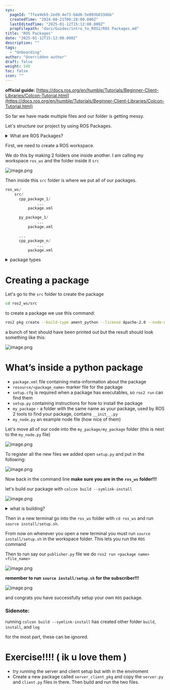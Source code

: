 ```yaml
---
sys:
  pageId: "7fea9eb5-2ed9-4e73-b6d6-5e093b833dbb"
  createdTime: "2024-08-21T00:28:00.000Z"
  lastEditedTime: "2025-01-12T15:12:00.000Z"
  propFilepath: "docs/Guides/intro_to_ROS2/ROS Packages.md"
title: "ROS Packages"
date: "2025-01-12T15:12:00.000Z"
description: ""
tags:
  - "Onboarding"
author: "Overridden author"
draft: false
weight: 145
toc: false
icon: ""
---
```


**official guide:** [https://docs.ros.org/en/humble/Tutorials/Beginner-Client-Libraries/Colcon-Tutorial.html](https://docs.ros.org/en/humble/Tutorials/Beginner-Client-Libraries/Colcon-Tutorial.html)

So far we have made multiple files and our folder is getting messy.

Let's structure our project by using ROS Packages.

<details>

<summary>What are ROS Packages?</summary>

ROS Packages are, as the name implies, packages of code that are highly sharable between ROS developers.

They consist of a folder, `package.xml` file, and source code

```python
      cpp_package_1/
		      ... imagine much code files here ..
          package.xml
```

</details>

First, we need to create a ROS workspace.

We do this by making 2 folders one inside another. I am calling my workspace `ros_ws` and the folder inside it `src`

![image.png](https://prod-files-secure.s3.us-west-2.amazonaws.com/d518164a-d88e-44d1-a4ee-3adb3bd8bce0/70706947-fd18-4537-a67b-e12946812d31/image.png?X-Amz-Algorithm=AWS4-HMAC-SHA256&X-Amz-Content-Sha256=UNSIGNED-PAYLOAD&X-Amz-Credential=ASIAZI2LB4665TSE3XBT%2F20250625%2Fus-west-2%2Fs3%2Faws4_request&X-Amz-Date=20250625T150951Z&X-Amz-Expires=3600&X-Amz-Security-Token=IQoJb3JpZ2luX2VjEE4aCXVzLXdlc3QtMiJGMEQCIEIIdoceXTlm39EIUdSHckDzHxa3R1DeFqvOgH3Wx%2Br6AiAmktnBR0PpS8cUnf47aFT1nzLWYidQ3S9nKvLwroGO6Sr%2FAwhGEAAaDDYzNzQyMzE4MzgwNSIM7R2DDbADT4qVnuqEKtwDZCoBzEcYf6qJ8zw4LPEKkGITMGyo16QHScUiuVQ1AjRQG4f0dzA6Ncym0%2FiGuPdrbfUS5cmuYdAN8GLiLWLBouIHDS3dc6P3DKPGJgeyg0GMDZOIe0Z7BfM%2FR6%2B4ShaHHDFTZkmYMy82X06iIKGmJj4S9Nig6WTsUI9DON8d%2Bt22o%2FwDQb7BOUodIPkq3BbVFUe2cHwrMPI9tQDc4zSXzLUkPuuscyHPaMVI5Q8n7wFCNMYMFt13Zh3bk44iM7k5sF2a%2FIDdjI10%2Bm7K6ZP50zMcwgXTJOP5Oq1os3sQzG%2FLxFSYBIolswywikCIXNZ6%2BOTRwLywnXGYHgBeKWIUA2h%2FwQNkIxGAg%2BP89%2Fk8uNWMy7bLo1j7Ks1kN72q41UUBDI8RaXIag5f7qonKKVEadJ%2B3L1mr55i%2F0yM6wdNk5kZmv8rrK3ynMSs6oeWgPAD%2FEWJLoNUHjFfDAoQbKrwwuKt%2FNwGqaMeZTNU3BZect4Ju2yU0X5Xft3hU92cOSsEZyoYSd6%2FketiPmow1261wIwEHuRSYpUKpVWqAM3dCDmmpOTGAZdkiUIrO9rbj9AkuxjHKZ7Blq49WPo3SJYq3RB%2BNSzRidambpmBDDI8o%2BPXioAwbRIsnhVCL3cw0%2B7vwgY6pgFY0o3ftVdOPfacOzjJOQIor8UmO%2FKt0ZsE1t%2FxxEEQK4kK9t6xDAAu12QoJgLkKS3%2B4pyOJvf4EATR3zaWjktvI1K607ZYtuG2EJbYId5XH%2Fv%2Bj4780LSWhkc1Ke1Yaamnu1oNiurZ4JfNw9DggsmqN4XkomZfBHQPdC7wbcU6lpGTHOBfVZRM8JbN4vaovf2uQlYjWbDs1LFcN2fH3yCYPUCnnqNQ&X-Amz-Signature=9c0dd408724ff9341b7da4dd2de8244141d43e5c53fc68a89541c974122f7382&X-Amz-SignedHeaders=host&x-amz-checksum-mode=ENABLED&x-id=GetObject)

Then inside this `src` folder is where we put all of our packages.

```python
ros_ws/
    src/
      cpp_package_1/
		      ...
          package.xml

      py_package_1/
		      ...
          package.xml

      ...
      cpp_package_n/
		      ...
          package.xml

```

<details>

<summary>package types</summary>

packages can be either `C++` or python.

the intern file structure is different for each but for this guide we will stick to creating python packages

</details>

# Creating a package

Let's go to the `src` folder to create the package

```bash
cd ros2_ws/src
```

to create a package we use this command:

```bash
ros2 pkg create --build-type ament_python --license Apache-2.0 --node-name my_node my_package
```

a bunch of text should have been printed out but the result should look something like this:

![image.png](https://prod-files-secure.s3.us-west-2.amazonaws.com/d518164a-d88e-44d1-a4ee-3adb3bd8bce0/e6cf1e3f-8512-4a3e-b131-079f800bf3e8/image.png?X-Amz-Algorithm=AWS4-HMAC-SHA256&X-Amz-Content-Sha256=UNSIGNED-PAYLOAD&X-Amz-Credential=ASIAZI2LB4665TSE3XBT%2F20250625%2Fus-west-2%2Fs3%2Faws4_request&X-Amz-Date=20250625T150951Z&X-Amz-Expires=3600&X-Amz-Security-Token=IQoJb3JpZ2luX2VjEE4aCXVzLXdlc3QtMiJGMEQCIEIIdoceXTlm39EIUdSHckDzHxa3R1DeFqvOgH3Wx%2Br6AiAmktnBR0PpS8cUnf47aFT1nzLWYidQ3S9nKvLwroGO6Sr%2FAwhGEAAaDDYzNzQyMzE4MzgwNSIM7R2DDbADT4qVnuqEKtwDZCoBzEcYf6qJ8zw4LPEKkGITMGyo16QHScUiuVQ1AjRQG4f0dzA6Ncym0%2FiGuPdrbfUS5cmuYdAN8GLiLWLBouIHDS3dc6P3DKPGJgeyg0GMDZOIe0Z7BfM%2FR6%2B4ShaHHDFTZkmYMy82X06iIKGmJj4S9Nig6WTsUI9DON8d%2Bt22o%2FwDQb7BOUodIPkq3BbVFUe2cHwrMPI9tQDc4zSXzLUkPuuscyHPaMVI5Q8n7wFCNMYMFt13Zh3bk44iM7k5sF2a%2FIDdjI10%2Bm7K6ZP50zMcwgXTJOP5Oq1os3sQzG%2FLxFSYBIolswywikCIXNZ6%2BOTRwLywnXGYHgBeKWIUA2h%2FwQNkIxGAg%2BP89%2Fk8uNWMy7bLo1j7Ks1kN72q41UUBDI8RaXIag5f7qonKKVEadJ%2B3L1mr55i%2F0yM6wdNk5kZmv8rrK3ynMSs6oeWgPAD%2FEWJLoNUHjFfDAoQbKrwwuKt%2FNwGqaMeZTNU3BZect4Ju2yU0X5Xft3hU92cOSsEZyoYSd6%2FketiPmow1261wIwEHuRSYpUKpVWqAM3dCDmmpOTGAZdkiUIrO9rbj9AkuxjHKZ7Blq49WPo3SJYq3RB%2BNSzRidambpmBDDI8o%2BPXioAwbRIsnhVCL3cw0%2B7vwgY6pgFY0o3ftVdOPfacOzjJOQIor8UmO%2FKt0ZsE1t%2FxxEEQK4kK9t6xDAAu12QoJgLkKS3%2B4pyOJvf4EATR3zaWjktvI1K607ZYtuG2EJbYId5XH%2Fv%2Bj4780LSWhkc1Ke1Yaamnu1oNiurZ4JfNw9DggsmqN4XkomZfBHQPdC7wbcU6lpGTHOBfVZRM8JbN4vaovf2uQlYjWbDs1LFcN2fH3yCYPUCnnqNQ&X-Amz-Signature=a4292b8807294d102b25f7a53961c48b1c95bfb46fb04b206fb3f433c1de5120&X-Amz-SignedHeaders=host&x-amz-checksum-mode=ENABLED&x-id=GetObject)

# What’s inside a python package

- `package.xml` file containing meta-information about the package
- `resource/<package_name>` marker file for the package
- `setup.cfg` is required when a package has executables, so `ros2 run` can find them
- `setup.py` containing instructions for how to install the package
- `my_package` - a folder with the same name as your package, used by ROS 2 tools to find your package, contains `__init__.py`
- `my_node.py` an example node file (how nice of them)

Let's move all of our code into the `my_package/my_package` folder (this is next to the `my_node.py` file)

![image.png](https://prod-files-secure.s3.us-west-2.amazonaws.com/d518164a-d88e-44d1-a4ee-3adb3bd8bce0/9ce58f11-0da9-4d3e-b86d-506a9685d378/image.png?X-Amz-Algorithm=AWS4-HMAC-SHA256&X-Amz-Content-Sha256=UNSIGNED-PAYLOAD&X-Amz-Credential=ASIAZI2LB4665TSE3XBT%2F20250625%2Fus-west-2%2Fs3%2Faws4_request&X-Amz-Date=20250625T150951Z&X-Amz-Expires=3600&X-Amz-Security-Token=IQoJb3JpZ2luX2VjEE4aCXVzLXdlc3QtMiJGMEQCIEIIdoceXTlm39EIUdSHckDzHxa3R1DeFqvOgH3Wx%2Br6AiAmktnBR0PpS8cUnf47aFT1nzLWYidQ3S9nKvLwroGO6Sr%2FAwhGEAAaDDYzNzQyMzE4MzgwNSIM7R2DDbADT4qVnuqEKtwDZCoBzEcYf6qJ8zw4LPEKkGITMGyo16QHScUiuVQ1AjRQG4f0dzA6Ncym0%2FiGuPdrbfUS5cmuYdAN8GLiLWLBouIHDS3dc6P3DKPGJgeyg0GMDZOIe0Z7BfM%2FR6%2B4ShaHHDFTZkmYMy82X06iIKGmJj4S9Nig6WTsUI9DON8d%2Bt22o%2FwDQb7BOUodIPkq3BbVFUe2cHwrMPI9tQDc4zSXzLUkPuuscyHPaMVI5Q8n7wFCNMYMFt13Zh3bk44iM7k5sF2a%2FIDdjI10%2Bm7K6ZP50zMcwgXTJOP5Oq1os3sQzG%2FLxFSYBIolswywikCIXNZ6%2BOTRwLywnXGYHgBeKWIUA2h%2FwQNkIxGAg%2BP89%2Fk8uNWMy7bLo1j7Ks1kN72q41UUBDI8RaXIag5f7qonKKVEadJ%2B3L1mr55i%2F0yM6wdNk5kZmv8rrK3ynMSs6oeWgPAD%2FEWJLoNUHjFfDAoQbKrwwuKt%2FNwGqaMeZTNU3BZect4Ju2yU0X5Xft3hU92cOSsEZyoYSd6%2FketiPmow1261wIwEHuRSYpUKpVWqAM3dCDmmpOTGAZdkiUIrO9rbj9AkuxjHKZ7Blq49WPo3SJYq3RB%2BNSzRidambpmBDDI8o%2BPXioAwbRIsnhVCL3cw0%2B7vwgY6pgFY0o3ftVdOPfacOzjJOQIor8UmO%2FKt0ZsE1t%2FxxEEQK4kK9t6xDAAu12QoJgLkKS3%2B4pyOJvf4EATR3zaWjktvI1K607ZYtuG2EJbYId5XH%2Fv%2Bj4780LSWhkc1Ke1Yaamnu1oNiurZ4JfNw9DggsmqN4XkomZfBHQPdC7wbcU6lpGTHOBfVZRM8JbN4vaovf2uQlYjWbDs1LFcN2fH3yCYPUCnnqNQ&X-Amz-Signature=972eb783a77fc1c3a1261b0605e705cb971138e22846254615b33bbd06d96a65&X-Amz-SignedHeaders=host&x-amz-checksum-mode=ENABLED&x-id=GetObject)

To register all the new files we added open `setup.py` and put in the following:

![image.png](https://prod-files-secure.s3.us-west-2.amazonaws.com/d518164a-d88e-44d1-a4ee-3adb3bd8bce0/1cd7c262-4cae-4496-9d75-c178537d24a2/image.png?X-Amz-Algorithm=AWS4-HMAC-SHA256&X-Amz-Content-Sha256=UNSIGNED-PAYLOAD&X-Amz-Credential=ASIAZI2LB4665TSE3XBT%2F20250625%2Fus-west-2%2Fs3%2Faws4_request&X-Amz-Date=20250625T150951Z&X-Amz-Expires=3600&X-Amz-Security-Token=IQoJb3JpZ2luX2VjEE4aCXVzLXdlc3QtMiJGMEQCIEIIdoceXTlm39EIUdSHckDzHxa3R1DeFqvOgH3Wx%2Br6AiAmktnBR0PpS8cUnf47aFT1nzLWYidQ3S9nKvLwroGO6Sr%2FAwhGEAAaDDYzNzQyMzE4MzgwNSIM7R2DDbADT4qVnuqEKtwDZCoBzEcYf6qJ8zw4LPEKkGITMGyo16QHScUiuVQ1AjRQG4f0dzA6Ncym0%2FiGuPdrbfUS5cmuYdAN8GLiLWLBouIHDS3dc6P3DKPGJgeyg0GMDZOIe0Z7BfM%2FR6%2B4ShaHHDFTZkmYMy82X06iIKGmJj4S9Nig6WTsUI9DON8d%2Bt22o%2FwDQb7BOUodIPkq3BbVFUe2cHwrMPI9tQDc4zSXzLUkPuuscyHPaMVI5Q8n7wFCNMYMFt13Zh3bk44iM7k5sF2a%2FIDdjI10%2Bm7K6ZP50zMcwgXTJOP5Oq1os3sQzG%2FLxFSYBIolswywikCIXNZ6%2BOTRwLywnXGYHgBeKWIUA2h%2FwQNkIxGAg%2BP89%2Fk8uNWMy7bLo1j7Ks1kN72q41UUBDI8RaXIag5f7qonKKVEadJ%2B3L1mr55i%2F0yM6wdNk5kZmv8rrK3ynMSs6oeWgPAD%2FEWJLoNUHjFfDAoQbKrwwuKt%2FNwGqaMeZTNU3BZect4Ju2yU0X5Xft3hU92cOSsEZyoYSd6%2FketiPmow1261wIwEHuRSYpUKpVWqAM3dCDmmpOTGAZdkiUIrO9rbj9AkuxjHKZ7Blq49WPo3SJYq3RB%2BNSzRidambpmBDDI8o%2BPXioAwbRIsnhVCL3cw0%2B7vwgY6pgFY0o3ftVdOPfacOzjJOQIor8UmO%2FKt0ZsE1t%2FxxEEQK4kK9t6xDAAu12QoJgLkKS3%2B4pyOJvf4EATR3zaWjktvI1K607ZYtuG2EJbYId5XH%2Fv%2Bj4780LSWhkc1Ke1Yaamnu1oNiurZ4JfNw9DggsmqN4XkomZfBHQPdC7wbcU6lpGTHOBfVZRM8JbN4vaovf2uQlYjWbDs1LFcN2fH3yCYPUCnnqNQ&X-Amz-Signature=4c57628de5f9d6e7b72384a7540e06134313607a3d23c2685ea836752e05d3d5&X-Amz-SignedHeaders=host&x-amz-checksum-mode=ENABLED&x-id=GetObject)

Now back in the command line **make sure you are in the** **`ros_ws`** **folder!!!**

let's build our package with `colcon build --symlink-install`

![image.png](https://prod-files-secure.s3.us-west-2.amazonaws.com/d518164a-d88e-44d1-a4ee-3adb3bd8bce0/2f2a0d27-b173-48fd-b189-5f5c0ce65619/image.png?X-Amz-Algorithm=AWS4-HMAC-SHA256&X-Amz-Content-Sha256=UNSIGNED-PAYLOAD&X-Amz-Credential=ASIAZI2LB4665TSE3XBT%2F20250625%2Fus-west-2%2Fs3%2Faws4_request&X-Amz-Date=20250625T150951Z&X-Amz-Expires=3600&X-Amz-Security-Token=IQoJb3JpZ2luX2VjEE4aCXVzLXdlc3QtMiJGMEQCIEIIdoceXTlm39EIUdSHckDzHxa3R1DeFqvOgH3Wx%2Br6AiAmktnBR0PpS8cUnf47aFT1nzLWYidQ3S9nKvLwroGO6Sr%2FAwhGEAAaDDYzNzQyMzE4MzgwNSIM7R2DDbADT4qVnuqEKtwDZCoBzEcYf6qJ8zw4LPEKkGITMGyo16QHScUiuVQ1AjRQG4f0dzA6Ncym0%2FiGuPdrbfUS5cmuYdAN8GLiLWLBouIHDS3dc6P3DKPGJgeyg0GMDZOIe0Z7BfM%2FR6%2B4ShaHHDFTZkmYMy82X06iIKGmJj4S9Nig6WTsUI9DON8d%2Bt22o%2FwDQb7BOUodIPkq3BbVFUe2cHwrMPI9tQDc4zSXzLUkPuuscyHPaMVI5Q8n7wFCNMYMFt13Zh3bk44iM7k5sF2a%2FIDdjI10%2Bm7K6ZP50zMcwgXTJOP5Oq1os3sQzG%2FLxFSYBIolswywikCIXNZ6%2BOTRwLywnXGYHgBeKWIUA2h%2FwQNkIxGAg%2BP89%2Fk8uNWMy7bLo1j7Ks1kN72q41UUBDI8RaXIag5f7qonKKVEadJ%2B3L1mr55i%2F0yM6wdNk5kZmv8rrK3ynMSs6oeWgPAD%2FEWJLoNUHjFfDAoQbKrwwuKt%2FNwGqaMeZTNU3BZect4Ju2yU0X5Xft3hU92cOSsEZyoYSd6%2FketiPmow1261wIwEHuRSYpUKpVWqAM3dCDmmpOTGAZdkiUIrO9rbj9AkuxjHKZ7Blq49WPo3SJYq3RB%2BNSzRidambpmBDDI8o%2BPXioAwbRIsnhVCL3cw0%2B7vwgY6pgFY0o3ftVdOPfacOzjJOQIor8UmO%2FKt0ZsE1t%2FxxEEQK4kK9t6xDAAu12QoJgLkKS3%2B4pyOJvf4EATR3zaWjktvI1K607ZYtuG2EJbYId5XH%2Fv%2Bj4780LSWhkc1Ke1Yaamnu1oNiurZ4JfNw9DggsmqN4XkomZfBHQPdC7wbcU6lpGTHOBfVZRM8JbN4vaovf2uQlYjWbDs1LFcN2fH3yCYPUCnnqNQ&X-Amz-Signature=26f4dc6d8e05a53f51ae60e51bebcc9ec655451d61a6b54c9a53e6a3d42ac13a&X-Amz-SignedHeaders=host&x-amz-checksum-mode=ENABLED&x-id=GetObject)

<details>

<summary>what is building?</summary>

if you are a CS major at Rose-Hulman you will learn the answer to this in CSSE132

but TLDR; is it combines all the code files into one program that can be run easily 

</details>

Then in a new terminal go into the `ros_ws` folder with `cd ros_ws` and run `source install/setup.sh`. 

From now on whenever you open a new terminal you must run `source install/setup.sh` in the workspace folder. This lets you run the `ROS` command

Then to run say our `publisher.py` file we do `ros2 run <package name> <file_name>`

![image.png](https://prod-files-secure.s3.us-west-2.amazonaws.com/d518164a-d88e-44d1-a4ee-3adb3bd8bce0/4f4b1219-3a44-4632-aa0a-ce3471699f59/image.png?X-Amz-Algorithm=AWS4-HMAC-SHA256&X-Amz-Content-Sha256=UNSIGNED-PAYLOAD&X-Amz-Credential=ASIAZI2LB4665TSE3XBT%2F20250625%2Fus-west-2%2Fs3%2Faws4_request&X-Amz-Date=20250625T150951Z&X-Amz-Expires=3600&X-Amz-Security-Token=IQoJb3JpZ2luX2VjEE4aCXVzLXdlc3QtMiJGMEQCIEIIdoceXTlm39EIUdSHckDzHxa3R1DeFqvOgH3Wx%2Br6AiAmktnBR0PpS8cUnf47aFT1nzLWYidQ3S9nKvLwroGO6Sr%2FAwhGEAAaDDYzNzQyMzE4MzgwNSIM7R2DDbADT4qVnuqEKtwDZCoBzEcYf6qJ8zw4LPEKkGITMGyo16QHScUiuVQ1AjRQG4f0dzA6Ncym0%2FiGuPdrbfUS5cmuYdAN8GLiLWLBouIHDS3dc6P3DKPGJgeyg0GMDZOIe0Z7BfM%2FR6%2B4ShaHHDFTZkmYMy82X06iIKGmJj4S9Nig6WTsUI9DON8d%2Bt22o%2FwDQb7BOUodIPkq3BbVFUe2cHwrMPI9tQDc4zSXzLUkPuuscyHPaMVI5Q8n7wFCNMYMFt13Zh3bk44iM7k5sF2a%2FIDdjI10%2Bm7K6ZP50zMcwgXTJOP5Oq1os3sQzG%2FLxFSYBIolswywikCIXNZ6%2BOTRwLywnXGYHgBeKWIUA2h%2FwQNkIxGAg%2BP89%2Fk8uNWMy7bLo1j7Ks1kN72q41UUBDI8RaXIag5f7qonKKVEadJ%2B3L1mr55i%2F0yM6wdNk5kZmv8rrK3ynMSs6oeWgPAD%2FEWJLoNUHjFfDAoQbKrwwuKt%2FNwGqaMeZTNU3BZect4Ju2yU0X5Xft3hU92cOSsEZyoYSd6%2FketiPmow1261wIwEHuRSYpUKpVWqAM3dCDmmpOTGAZdkiUIrO9rbj9AkuxjHKZ7Blq49WPo3SJYq3RB%2BNSzRidambpmBDDI8o%2BPXioAwbRIsnhVCL3cw0%2B7vwgY6pgFY0o3ftVdOPfacOzjJOQIor8UmO%2FKt0ZsE1t%2FxxEEQK4kK9t6xDAAu12QoJgLkKS3%2B4pyOJvf4EATR3zaWjktvI1K607ZYtuG2EJbYId5XH%2Fv%2Bj4780LSWhkc1Ke1Yaamnu1oNiurZ4JfNw9DggsmqN4XkomZfBHQPdC7wbcU6lpGTHOBfVZRM8JbN4vaovf2uQlYjWbDs1LFcN2fH3yCYPUCnnqNQ&X-Amz-Signature=88ab9337b7e799bc3ca29ce6a7d0faeb03123fdfa6318fab51146139e1664b7c&X-Amz-SignedHeaders=host&x-amz-checksum-mode=ENABLED&x-id=GetObject)

**remember to run** **`source install/setup.sh`** **for the subscriber!!!**

![image.png](https://prod-files-secure.s3.us-west-2.amazonaws.com/d518164a-d88e-44d1-a4ee-3adb3bd8bce0/02121119-dad4-49ec-8356-c956108b4243/image.png?X-Amz-Algorithm=AWS4-HMAC-SHA256&X-Amz-Content-Sha256=UNSIGNED-PAYLOAD&X-Amz-Credential=ASIAZI2LB4665TSE3XBT%2F20250625%2Fus-west-2%2Fs3%2Faws4_request&X-Amz-Date=20250625T150951Z&X-Amz-Expires=3600&X-Amz-Security-Token=IQoJb3JpZ2luX2VjEE4aCXVzLXdlc3QtMiJGMEQCIEIIdoceXTlm39EIUdSHckDzHxa3R1DeFqvOgH3Wx%2Br6AiAmktnBR0PpS8cUnf47aFT1nzLWYidQ3S9nKvLwroGO6Sr%2FAwhGEAAaDDYzNzQyMzE4MzgwNSIM7R2DDbADT4qVnuqEKtwDZCoBzEcYf6qJ8zw4LPEKkGITMGyo16QHScUiuVQ1AjRQG4f0dzA6Ncym0%2FiGuPdrbfUS5cmuYdAN8GLiLWLBouIHDS3dc6P3DKPGJgeyg0GMDZOIe0Z7BfM%2FR6%2B4ShaHHDFTZkmYMy82X06iIKGmJj4S9Nig6WTsUI9DON8d%2Bt22o%2FwDQb7BOUodIPkq3BbVFUe2cHwrMPI9tQDc4zSXzLUkPuuscyHPaMVI5Q8n7wFCNMYMFt13Zh3bk44iM7k5sF2a%2FIDdjI10%2Bm7K6ZP50zMcwgXTJOP5Oq1os3sQzG%2FLxFSYBIolswywikCIXNZ6%2BOTRwLywnXGYHgBeKWIUA2h%2FwQNkIxGAg%2BP89%2Fk8uNWMy7bLo1j7Ks1kN72q41UUBDI8RaXIag5f7qonKKVEadJ%2B3L1mr55i%2F0yM6wdNk5kZmv8rrK3ynMSs6oeWgPAD%2FEWJLoNUHjFfDAoQbKrwwuKt%2FNwGqaMeZTNU3BZect4Ju2yU0X5Xft3hU92cOSsEZyoYSd6%2FketiPmow1261wIwEHuRSYpUKpVWqAM3dCDmmpOTGAZdkiUIrO9rbj9AkuxjHKZ7Blq49WPo3SJYq3RB%2BNSzRidambpmBDDI8o%2BPXioAwbRIsnhVCL3cw0%2B7vwgY6pgFY0o3ftVdOPfacOzjJOQIor8UmO%2FKt0ZsE1t%2FxxEEQK4kK9t6xDAAu12QoJgLkKS3%2B4pyOJvf4EATR3zaWjktvI1K607ZYtuG2EJbYId5XH%2Fv%2Bj4780LSWhkc1Ke1Yaamnu1oNiurZ4JfNw9DggsmqN4XkomZfBHQPdC7wbcU6lpGTHOBfVZRM8JbN4vaovf2uQlYjWbDs1LFcN2fH3yCYPUCnnqNQ&X-Amz-Signature=c8c628c49dc35c252aa446bff1f805d54b0d3dcbabab0d1f2ade6aff004aa908&X-Amz-SignedHeaders=host&x-amz-checksum-mode=ENABLED&x-id=GetObject)

and congrats you have successfully setup your own `ROS` package.

### Sidenote:

running `colcon build --symlink-install` has created other folder `build`, `install`, and `log`

for the most part, these can be ignored.

# Exercise!!!! ( ik u love them )

- try running the server and client setup but with in the enviroment
- Create a new package called `server_client_pkg` and copy the `server.py` and `client.py` files in there. Then build and run the two files.

